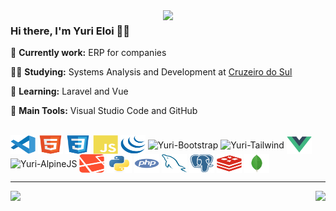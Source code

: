 <img src = "https://cdn.discordapp.com/attachments/797697618334580769/879193246977368094/7e0bcff70452c2eca7f1250938b226c3_w200.gif" width="260px" align = "right">

### Hi there, I'm Yuri Eloi 👩‍💻

🔭 **Currently work:** ERP for companies

:man_student: **Studying:** Systems Analysis and Development at [Cruzeiro do Sul](https://www.cruzeirodosul.edu.br/)

🌱 **Learning:** Laravel and Vue

:school_satchel: **Main Tools:** Visual Studio Code and GitHub

<br>

<div style="display: inline_block">
  <img align="center" alt="Yuri-Vscode" height="30" width="40" src="https://raw.githubusercontent.com/devicons/devicon/master/icons/vscode/vscode-original.svg">
  <img align="center" alt="Yuri-HTML" height="30" width="40" src="https://raw.githubusercontent.com/devicons/devicon/master/icons/html5/html5-original.svg">
  <img align="center" alt="Yuri-CSS" height="30" width="40" src="https://raw.githubusercontent.com/devicons/devicon/master/icons/css3/css3-original.svg">
  <img align="center" alt="Yuri-Js" height="30" width="40" src="https://raw.githubusercontent.com/devicons/devicon/master/icons/javascript/javascript-plain.svg">
  <img align="center" alt="Yuri-Jquery" height="30" width="40" src="https://raw.githubusercontent.com/devicons/devicon/master/icons/jquery/jquery-original.svg">
  <img align="center" alt="Yuri-Bootstrap" height="30" width="40" src="https://upload.wikimedia.org/wikipedia/commons/thumb/b/b2/Bootstrap_logo.svg/512px-Bootstrap_logo.svg.png">
  <img align="center" alt="Yuri-Tailwind" height="30" width="40" src="[https://raw.githubusercontent.com/devicons/devicon/master/icons/tailwindcss/tailwindcss-plain.svg](https://plugins.jetbrains.com/files/15251/130630/icon/pluginIcon.png)">
  <img align="center" alt="Yuri-Vue" height="30" width="40" src="https://raw.githubusercontent.com/devicons/devicon/master/icons/vuejs/vuejs-original.svg">
  <img align="center" alt="Yuri-AlpineJS" height="30" width="40" src="https://plugins.jetbrains.com/files/15251/130630/icon/pluginIcon.png">
  <img align="center" alt="Yuri-Laravel" height="30" width="40" src="https://raw.githubusercontent.com/devicons/devicon/master/icons/laravel/laravel-plain.svg">
  <img align="center" alt="Yuri-Python" height="30" width="40" src="https://raw.githubusercontent.com/devicons/devicon/master/icons/python/python-original.svg">
  <img align="center" alt="Yuri-Php" height="30" width="40" src="https://raw.githubusercontent.com/devicons/devicon/master/icons/php/php-plain.svg">
  <img align="center" alt="Yuri-Mysql" height="30" width="40" src="https://raw.githubusercontent.com/devicons/devicon/master/icons/mysql/mysql-plain.svg">
  <img align="center" alt="Yuri-PostgreSql" height="30" width="40" src="https://raw.githubusercontent.com/devicons/devicon/master/icons/postgresql/postgresql-plain.svg">
  <img align="center" alt="Yuri-Redis" height="30" width="40" src="https://raw.githubusercontent.com/devicons/devicon/master/icons/redis/redis-plain.svg">
  <img align="center" alt="Yuri-MongoDB" height="30" width="40" src="https://raw.githubusercontent.com/devicons/devicon/master/icons/mongodb/mongodb-original.svg">
  

  
  
  
</div>

---

<div>
<a href="https://github.com/yodaylay22/yodaylay22">
  <img align = "left" src = "https://github-readme-stats.vercel.app/api/top-langs/?username=yodaylay22&include_all_commits=true&count_private=true" />
</a>

<a href="https://github.com/yodaylay22/yodaylay22">
  <img align = "right" src = "https://github-readme-stats.vercel.app/api?username=yodaylay22&show_icons=true&include_all_commits=true&count_private=true" />
</a>
</div>


